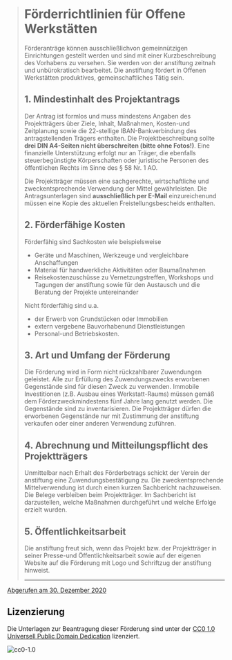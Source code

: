 > # Förderrichtlinien für Offene Werkstätten
> Förderanträge können ausschließlichvon gemeinnützigen Einrichtungen gestellt werden und sind mit einer Kurzbeschreibung des Vorhabens zu versehen. Sie werden von der anstiftung zeitnah und unbürokratisch bearbeitet. Die anstiftung fördert in Offenen Werkstätten produktives, gemeinschaftliches Tätig sein.
> 
> ## 1. Mindestinhalt des Projektantrags
> Der Antrag ist formlos und muss mindestens Angaben des Projektträgers über Ziele, Inhalt, Maßnahmen, Kosten-und Zeitplanung sowie die 22-stellige IBAN-Bankverbindung des antragstellenden Trägers enthalten. Die Projektbeschreibung sollte **drei DIN A4-Seiten nicht überschreiten (bitte ohne Fotos!)**. Eine finanzielle Unterstützung erfolgt nur an Träger, die ebenfalls steuerbegünstigte Körperschaften oder juristische Personen des öffentlichen Rechts im Sinne des § 58 Nr. 1 AO.
> 
> Die Projektträger müssen eine sachgerechte, wirtschaftliche und zweckentsprechende Verwendung der Mittel gewährleisten. Die Antragsunterlagen sind **ausschließlich per E-Mail** einzureichenund müssen eine Kopie des aktuellen Freistellungsbescheids enthalten.
> 
> ## 2. Förderfähige Kosten
> Förderfähig sind Sachkosten wie beispielsweise
> 
> - Geräte und Maschinen, Werkzeuge und vergleichbare Anschaffungen
> - Material für handwerkliche Aktivitäten oder Baumaßnahmen
> - Reisekostenzuschüsse zu Vernetzungstreffen, Workshops und Tagungen der anstiftung sowie für den Austausch und die Beratung der Projekte untereinander
> 
> Nicht förderfähig sind u.a.
> 
> - der Erwerb von Grundstücken oder Immobilien
> - extern vergebene Bauvorhabenund Dienstleistungen
> - Personal-und Betriebskosten.
> 
> ## 3. Art und Umfang der Förderung
> Die Förderung wird in Form nicht rückzahlbarer Zuwendungen geleistet. Alle zur Erfüllung des Zuwendungszwecks erworbenen Gegenstände sind für diesen Zweck zu verwenden. Immobile Investitionen (z.B. Ausbau eines Werkstatt-Raums) müssen gemäß dem Förderzweckmindestens fünf Jahre lang genutzt werden. Die Gegenstände sind zu inventarisieren. Die Projektträger dürfen die erworbenen Gegenstände nur mit Zustimmung der anstiftung verkaufen oder einer anderen Verwendung zuführen.
> 
> ## 4. Abrechnung und Mitteilungspflicht des Projektträgers
> Unmittelbar nach Erhalt des Förderbetrags schickt der Verein der anstiftung eine Zuwendungsbestätigung zu. Die zweckentsprechende Mittelverwendung ist durch einen kurzen Sachbericht nachzuweisen. Die Belege verbleiben beim Projektträger. Im Sachbericht ist darzustellen, welche Maßnahmen durchgeführt und welche Erfolge erzielt wurden.
> 
> ## 5. Öffentlichkeitsarbeit
> Die anstiftung freut sich, wenn das Projekt bzw. der Projektträger in seiner Presse-und Öffentlichkeitsarbeit sowie auf der eigenen Website auf die Förderung mit Logo und Schriftzug der anstiftung hinweist.
> 
> ---

[Abgerufen am 30. Dezember 2020](https://anstiftung.de/images/jdownloads/sonstige/foerderrichtlinien_gaerten.pdf "Förderrichtlinien für Anträge im Bereich Gemeinschaftsgärten (PDF)")

## Lizenzierung
Die Unterlagen zur Beantragung dieser Förderung sind unter der [CC0 1.0 Universell Public Domain Dedication](https://creativecommons.org/publicdomain/zero/1.0/) lizenziert.

![cc0-1.0](https://mirrors.creativecommons.org/presskit/buttons/88x31/svg/cc-zero.svg)
